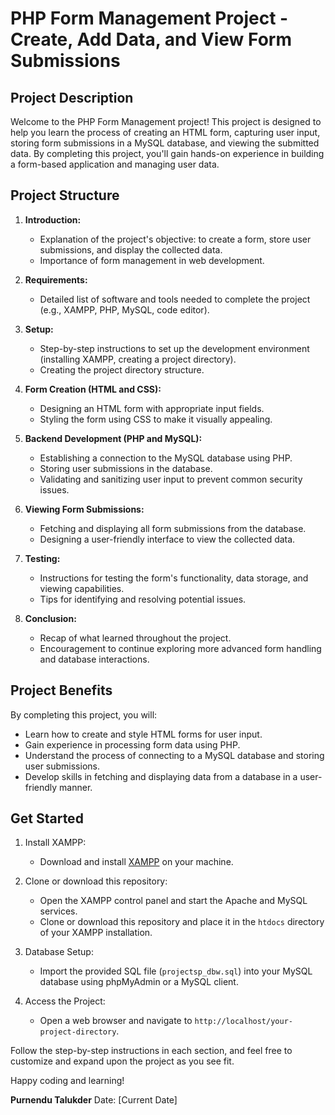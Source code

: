 # PHP Form Management Project - Create, Add Data, and View Form Submissions

## Project Description

Welcome to the PHP Form Management project! This project is designed to help you learn the process of creating an HTML form, capturing user input, storing form submissions in a MySQL database, and viewing the submitted data. By completing this project, you'll gain hands-on experience in building a form-based application and managing user data.

## Project Structure

1. **Introduction:**
   - Explanation of the project's objective: to create a form, store user submissions, and display the collected data.
   - Importance of form management in web development.

2. **Requirements:**
   - Detailed list of software and tools needed to complete the project (e.g., XAMPP, PHP, MySQL, code editor).

3. **Setup:**
   - Step-by-step instructions to set up the development environment (installing XAMPP, creating a project directory).
   - Creating the project directory structure.

4. **Form Creation (HTML and CSS):**
   - Designing an HTML form with appropriate input fields.
   - Styling the form using CSS to make it visually appealing.

5. **Backend Development (PHP and MySQL):**
   - Establishing a connection to the MySQL database using PHP.
   - Storing user submissions in the database.
   - Validating and sanitizing user input to prevent common security issues.

6. **Viewing Form Submissions:**
   - Fetching and displaying all form submissions from the database.
   - Designing a user-friendly interface to view the collected data.

7. **Testing:**
   - Instructions for testing the form's functionality, data storage, and viewing capabilities.
   - Tips for identifying and resolving potential issues.

8. **Conclusion:**
   - Recap of what learned throughout the project.
   - Encouragement to continue exploring more advanced form handling and database interactions.

## Project Benefits

By completing this project, you will:
- Learn how to create and style HTML forms for user input.
- Gain experience in processing form data using PHP.
- Understand the process of connecting to a MySQL database and storing user submissions.
- Develop skills in fetching and displaying data from a database in a user-friendly manner.



## Get Started

1. Install XAMPP:
   - Download and install [XAMPP](https://www.apachefriends.org/index.html) on your machine.
   
2. Clone or download this repository:
   - Open the XAMPP control panel and start the Apache and MySQL services.
   - Clone or download this repository and place it in the `htdocs` directory of your XAMPP installation.
   
3. Database Setup:
   - Import the provided SQL file (`projectsp_dbw.sql`) into your MySQL database using phpMyAdmin or a MySQL client.
   
4. Access the Project:
   - Open a web browser and navigate to `http://localhost/your-project-directory`.

Follow the step-by-step instructions in each section, and feel free to customize and expand upon the project as you see fit.

Happy coding and learning!

**Purnendu Talukder**
Date: [Current Date]
